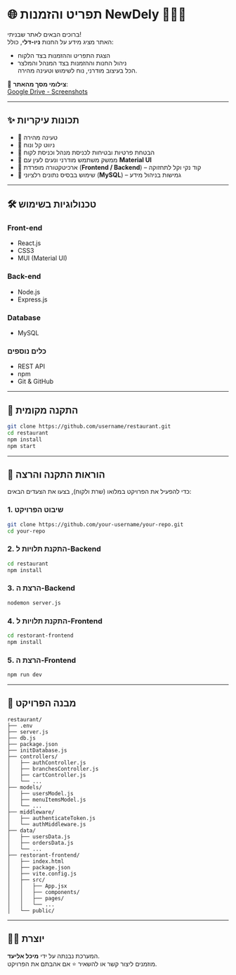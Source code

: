 # 🌐 **תפריט והזמנות NewDely** 🍟🌭🍗

ברוכים הבאים לאתר שבניתי!  
האתר מציג מידע על החנות **ניו-דלי**, כולל:
- הצגת התפריט וההזמנות בצד הלקוח  
- ניהול החנות וההזמנות בצד המנהל והמלצר  
הכל בעיצוב מודרני, נוח לשימוש וטעינה מהירה.

📸 **צילומי מסך מהאתר**:  
[Google Drive - Screenshots](https://drive.google.com/drive/folders/1sPaQOzypzglnA9pe0EbQs5rtjbdyryfC?usp=sharing)

---

## ✨ **תכונות עיקריות**

- 🔹 טעינה מהירה  
- 🔹 ניווט קל ונוח  
- 🔹 הבטחת פרטיות ובטיחות לכניסת מנהל וכניסת לקוח  
- 🔹 ממשק משתמש מודרני ונעים לעין עם **Material UI**  
- 🔹 ארכיטקטורה מופרדת (**Frontend / Backend**) – קוד נקי וקל לתחזוקה  
- 🔹 שימוש בבסיס נתונים רלציוני (**MySQL**) – גמישות בניהול מידע  

---

## 🛠️ **טכנולוגיות בשימוש**

### **Front-end**
- React.js  
- CSS3  
- MUI (Material UI)

### **Back-end**
- Node.js  
- Express.js

### **Database**
- MySQL

### **כלים נוספים**
- REST API  
- npm  
- Git & GitHub  

---

## 🚀 **התקנה מקומית**

```bash
git clone https://github.com/username/restaurant.git
cd restaurant
npm install
npm start
```

---

## 🚀 **הוראות התקנה והרצה**

כדי להפעיל את הפרויקט במלואו (שרת ולקוח), בצעו את הצעדים הבאים:

### 1. שיבוט הפרויקט

```bash
git clone https://github.com/your-username/your-repo.git
cd your-repo
```

### 2. התקנת תלויות ל-Backend

```bash
cd restaurant
npm install
```

### 3. הרצת ה-Backend

```bash
nodemon server.js
```

### 4. התקנת תלויות ל-Frontend

```bash
cd restorant-frontend
npm install
```

### 5. הרצת ה-Frontend

```bash
npm run dev
```

---

## 📁 **מבנה הפרויקט**

```
restaurant/
├── .env
├── server.js
├── db.js
├── package.json
├── initDatabase.js
├── controllers/
│   ├── authController.js
│   ├── branchesController.js
│   ├── cartController.js
│   └── ...
├── models/
│   ├── usersModel.js
│   ├── menuItemsModel.js
│   └── ...
├── middleware/
│   ├── authenticateToken.js
│   └── authMiddleware.js
├── data/
│   ├── usersData.js
│   ├── ordersData.js
│   └── ...
├── restorant-frontend/
│   ├── index.html
│   ├── package.json
│   ├── vite.config.js
│   ├── src/
│   │   ├── App.jsx
│   │   ├── components/
│   │   ├── pages/
│   │   └── ...
│   └── public/
```

---

## 🙋‍♀️ **יוצרת**

המערכת נבנתה על ידי **מיכל אליעד**.  
מוזמנים ליצור קשר או להשאיר ⭐ אם אהבתם את הפרויקט.
